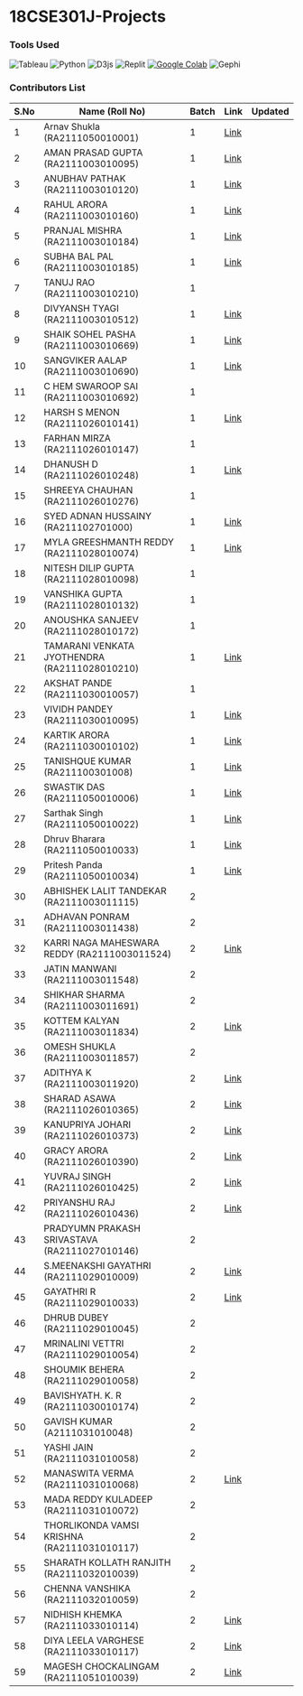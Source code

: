 # 18CSE301J-Projects

### Tools Used
![Tableau](https://img.shields.io/badge/Tableau-E97627?style=for-the-badge&logo=Tableau&logoColor=white) ![Python](https://img.shields.io/badge/Python-FFD43B?style=for-the-badge&logo=python&logoColor=blue) ![D3js](https://img.shields.io/badge/d3.js-F9A03C?style=for-the-badge&logo=d3.js&logoColor=white) ![Replit](https://img.shields.io/badge/Replit-DD1200?style=for-the-badge&logo=Replit&logoColor=white) [![Google Colab](https://img.shields.io/badge/Google%20Colab-white?style=for-the-badge&logo=google-colab&logoColor=orange&color=orange)](https://colab.research.google.com/) ![Gephi](https://img.shields.io/badge/Gephi-white?style=for-the-badge&color=black)






### Contributors List 
| S.No | Name  (Roll No)           | Batch | Link | Updated |
|------|---------------------------|-------|------|---------|
| 1    | Arnav Shukla (RA2111050010001)          | 1     | [Link](https://info-viz.vercel.app)     |         |
| 2    | AMAN PRASAD GUPTA (RA2111003010095)        | 1     |[Link](https://amangupta5555.github.io/Home.html)        |         |
| 3    | ANUBHAV PATHAK (RA2111003010120)           | 1     |[Link](https://18cse301j-anubhavpathak.vercel.app/)      |         |
| 4    | RAHUL ARORA (RA2111003010160)             | 1     | [Link](https://rj3391.wixsite.com/mysite)     |         |
| 5    | PRANJAL MISHRA (RA2111003010184)           | 1     |[Link](https://infoviz-project.vercel.app/)      |         |
| 6    | SUBHA BAL PAL (RA2111003010185)            | 1     |[Link](https://mohit2pal.github.io/InfoViz-18CSE201J_RA2111003010185/)      |         |
| 7    | TANUJ RAO  (RA2111003010210)               | 1     |      |         |
| 8    | DIVYANSH TYAGI (RA2111003010512)           | 1     |[Link](https://info-viz-512.netlify.app/)       |        |     |
| 9    | SHAIK SOHEL PASHA (RA2111003010669)        | 1     |  [Link](https://sohel669.github.io/Shaik_Sohel_Pasha-Information_Visualization/)    |         |
| 10   | SANGVIKER AALAP (RA2111003010690)          | 1     |[Link](https://aalapsangvikar.github.io/RA2111003010690_Information_Visualization/)      |         |
| 11   | C HEM SWAROOP SAI (RA2111003010692)        | 1     |      |         |
| 12   | HARSH S MENON (RA2111026010141)            | 1     | [Link](https://hg3975.wixsite.com/my-site)     |         |
| 13   | FARHAN MIRZA (RA2111026010147)             | 1     |      |         |
| 14   | DHANUSH D  (RA2111026010248)               | 1     | [Link](https://github.com/cyrDhanush/18CSE301J_RA2111026010248)     |         |
| 15   | SHREEYA CHAUHAN (RA2111026010276)          | 1     |      |         |
| 16   | SYED ADNAN HUSSAINY (RA211102701000)      | 1     |  [Link](https://github.com/SyedAdnanHussainy/18CSE301J_RA2111027010008.git)    |         |
| 17   | MYLA GREESHMANTH REDDY (RA2111028010074)   | 1     |  [Link](https://sites.google.com/srmist.edu.in/greesh074-jyothendra210/home)    |         |
| 18   | NITESH DILIP GUPTA (RA2111028010098)       | 1     |      |         |
| 19   | VANSHIKA GUPTA (RA2111028010132)           | 1     |      |         |
| 20   | ANOUSHKA SANJEEV (RA2111028010172)         | 1     |      |         |
| 21   | TAMARANI VENKATA JYOTHENDRA (RA2111028010210)| 1     |[Link](https://sites.google.com/srmist.edu.in/greesh074-jyothendra210/home)     |         |
| 22   | AKSHAT PANDE  (RA2111030010057)            | 1     |      |         |
| 23   | VIVIDH PANDEY (RA2111030010095)            | 1     |[Link](https://infoviz095.netlify.app/)      |         |
| 24   | KARTIK ARORA (RA2111030010102)             | 1     |[Link](https://github.com/firepopsicle/InfoViz01/tree/main)    |         |
| 25   | TANISHQUE KUMAR (RA211100301008)           | 1     |[Link](https://github.com/Tani2189/Infomation-Visualization-086.git)     |         |
| 26   | SWASTIK DAS  (RA2111050010006)             | 1     | [Link](https://18-cse-301-j.vercel.app/)     |         |
| 27   | Sarthak Singh (RA2111050010022)             | 1     |[Link](https://sa6212.github.io/infoviz/)      |         |
| 28   | Dhruv Bharara (RA2111050010033)            | 1     | [Link](https://ch3atz.github.io/infoviz/)     |         |
| 29   | Pritesh Panda (RA2111050010034)            | 1     | [Link](https://infoviz034.vercel.app/)      |         |
| 30   | ABHISHEK LALIT TANDEKAR (RA2111003011115)            | 2     |      |         |
| 31   | ADHAVAN PONRAM (RA2111003011438)            | 2     |      |         |
| 32   | KARRI NAGA MAHESWARA REDDY (RA2111003011524)            | 2     | [Link](https://mahe243.github.io/Information-Visualization/)    |         |
| 33   | JATIN MANWANI (RA2111003011548)            | 2     |      |         |
| 34   | SHIKHAR SHARMA (RA2111003011691)            | 2     |      |         |
| 35   | KOTTEM KALYAN (RA2111003011834)            | 2     | [Link](https://kalyankottem.github.io/18CSE301J_RA2111003011834/)     |         |
| 36   | OMESH SHUKLA (RA2111003011857)            | 2     |      |         |
| 37   | ADITHYA K (RA2111003011920)            | 2     | [Link](https://github.com/adhikris28/INFO-VIZ)     |         |
| 38   | SHARAD ASAWA (RA2111026010365)            | 2     |   [Link](https://information-visualization-kgs.netlify.app)   |         |
| 39   | KANUPRIYA JOHARI (RA2111026010373)            | 2     | [Link](https://information-visualization-kgs.netlify.app)     |         |
| 40   | GRACY ARORA (RA2111026010390)            | 2     |    [Link](https://information-visualization-kgs.netlify.app)  |         |
| 41   | YUVRAJ SINGH (RA2111026010425)            | 2     | [Link](https://information-visualization-assignment-1-sigma.vercel.app/)     |         |
| 42   | PRIYANSHU RAJ (RA2111026010436)            | 2     | [Link](https://information-visualization-assignment-1-b6aq.vercel.app/)     |         |
| 43   | PRADYUMN PRAKASH SRIVASTAVA (RA2111027010146)            | 2     |      |         |
| 44   | S.MEENAKSHI GAYATHRI (RA2111029010009)            | 2     | [Link](https://github.com/Meenakshi-Gayathri/Information-Vizualisation-RA2111029010009)     |         |
| 45   | GAYATHRI R (RA2111029010033)            | 2     |[Link](https://github.com/gr2100/Fast-Food-chain-analysis)    |         |
| 46   | DHRUB DUBEY (RA2111029010045)            | 2     |      |         |
| 47   | MRINALINI VETTRI (RA2111029010054)            | 2     |      |         |
| 48   | SHOUMIK BEHERA (RA2111029010058)            | 2     |      |         |
| 49   | BAVISHYATH. K. R (RA2111030010174)            | 2     |      |         |
| 50   | GAVISH KUMAR (A2111031010048)            | 2     |               |      |         |
| 51   | YASHI JAIN (RA2111031010058)            | 2     |               |      |         |
| 52   | MANASWITA VERMA (RA2111031010068)            | 2     |[Link](https://sites.google.com/srmist.edu.in/18cse301jsocialnetworkanalysis/home)              |      |         |
| 53   | MADA REDDY KULADEEP (RA2111031010072)            | 2     |               |      |         |
| 54   | THORLIKONDA VAMSI KRISHNA (RA2111031010117)            | 2     |               |      |         |
| 55   | SHARATH KOLLATH RANJITH (RA2111032010039)            | 2     |               |      |         |
| 56   | CHENNA VANSHIKA (RA2111032010059)            | 2     |               |      |         |
| 57   | NIDHISH KHEMKA (RA2111033010114)            | 2     |  [Link](https://main--superlative-nougat-0cc1e5.netlify.app/)            |      |         |
| 58   | DIYA LEELA VARGHESE (RA2111033010117)            | 2     |   [Link](https://diyalv.github.io/18CSE301J_RA2111033010117/)             |      |         |
| 59   | MAGESH CHOCKALINGAM (RA2111051010039)            | 2     |   [Link](https://github.com/magesh-7/info-viz/blob/main/README.md)          |      |         |
